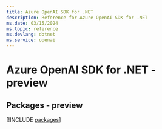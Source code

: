 ```yaml
---
title: Azure OpenAI SDK for .NET
description: Reference for Azure OpenAI SDK for .NET
ms.date: 03/15/2024
ms.topic: reference
ms.devlang: dotnet
ms.service: openai
---
```

# Azure OpenAI SDK for .NET - preview
## Packages - preview
[!INCLUDE [packages](openai-index.md)]